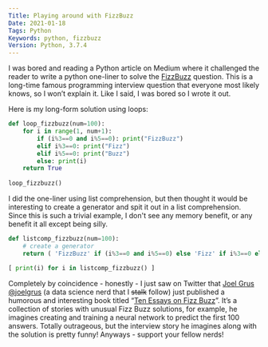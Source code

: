 ```yaml
---
Title: Playing around with FizzBuzz
Date: 2021-01-18
Tags: Python
Keywords: python, fizzbuzz
Version: Python, 3.7.4
---
```




I was bored and reading a Python article on Medium where it challenged the reader to write a python one-liner to solve the [FizzBuzz](https://en.wikipedia.org/wiki/Fizz_buzz) question. This is a long-time famous programming interview question that everyone most likely knows, so I won’t explain it. Like I said, I was bored so I wrote it out. 

Here is my long-form solution using loops:
```python
def loop_fizzbuzz(num=100):
    for i in range(1, num+1):
        if (i%3==0 and i%5==0): print("FizzBuzz")
        elif i%3==0: print("Fizz")
        elif i%5==0: print("Buzz")
        else: print(i)
    return True
    
loop_fizzbuzz()    
```
I did the one-liner using list comprehension, but then thought it would be interesting to create a generator and spit it out in a list comprehension. Since this is such a trivial example, I don't see any memory benefit, or any benefit it all except being silly.

```python 
def listcomp_fizzbuzz(num=100):
    # create a generator
    return ( 'FizzBuzz' if (i%3==0 and i%5==0) else 'Fizz' if i%3==0 else 'Buzz' if i%5==0 else i for i in range(1, num+1) )

[ print(i) for i in listcomp_fizzbuzz() ]
```



Completely by coincidence - honestly - I just saw on Twitter that [Joel Grus](https://joelgrus.com/) [@joelgrus](https://twitter.com/joelgrus) (a data science nerd that I <s>stalk</s> follow) just published a humorous and interesting book titled “[Ten Essays on Fizz Buzz](https://leanpub.com/fizzbuzz/)”. It’s a collection of stories with unusual Fizz Buzz solutions, for example, he imagines creating and training a neural network to predict the first 100 answers. Totally outrageous, but the interview story he imagines along with the solution is pretty funny! Anyways - support your fellow nerds!
